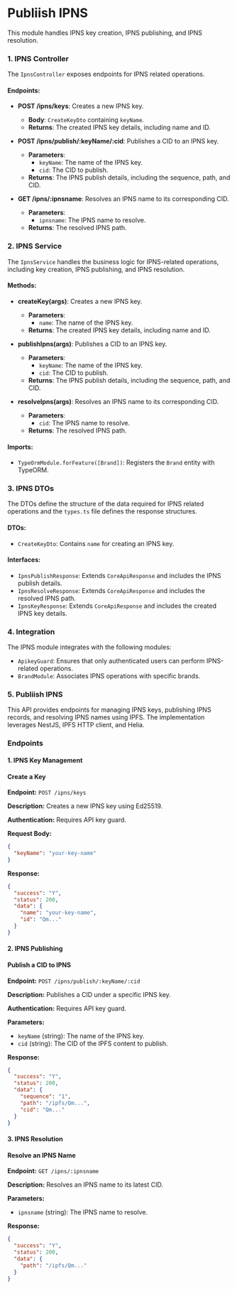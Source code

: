 # Publiish IPNS

This module handles IPNS key creation, IPNS publishing, and IPNS resolution.

### 1. IPNS Controller

The `IpnsController` exposes endpoints for IPNS related operations.

#### Endpoints:

- **POST /ipns/keys**: Creates a new IPNS key.

  - **Body**: `CreateKeyDto` containing `keyName`.
  - **Returns**: The created IPNS key details, including name and ID.

- **POST /ipns/publish/:keyName/:cid**: Publishes a CID to an IPNS key.

  - **Parameters**:
    - `keyName`: The name of the IPNS key.
    - `cid`: The CID to publish.
  - **Returns**: The IPNS publish details, including the sequence, path, and CID.

- **GET /ipns/:ipnsname**: Resolves an IPNS name to its corresponding CID.

  - **Parameters**:
    - `ipnsname`: The IPNS name to resolve.
  - **Returns**: The resolved IPNS path.

### 2. IPNS Service

The `IpnsService` handles the business logic for IPNS-related operations, including key creation, IPNS publishing, and IPNS resolution.

#### Methods:

- **createKey(args)**: Creates a new IPNS key.
  
  - **Parameters**:
    - `name`: The name of the IPNS key.
  - **Returns**: The created IPNS key details, including name and ID.

- **publishIpns(args)**: Publishes a CID to an IPNS key.
  
  - **Parameters**:
    - `keyName`: The name of the IPNS key.
    - `cid`: The CID to publish.
  - **Returns**: The IPNS publish details, including the sequence, path, and CID.

- **resolveIpns(args)**: Resolves an IPNS name to its corresponding CID.
  
  - **Parameters**:
    - `cid`: The IPNS name to resolve.
  - **Returns**: The resolved IPNS path.

#### Imports:

- `TypeOrmModule.forFeature([Brand])`: Registers the `Brand` entity with TypeORM.

### 3. IPNS DTOs 

The DTOs define the structure of the data required for IPNS related operations and the `types.ts` file defines the response structures.

#### DTOs:

- `CreateKeyDto`: Contains `name` for creating an IPNS key.

#### Interfaces:

- `IpnsPublishResponse`: Extends `CoreApiResponse` and includes the IPNS publish details.
- `IpnsResolveResponse`: Extends `CoreApiResponse` and includes the resolved IPNS path.
- `IpnsKeyResponse`: Extends `CoreApiResponse` and includes the created IPNS key details.

### 4. Integration

The IPNS module integrates with the following modules:

- `ApikeyGuard`: Ensures that only authenticated users can perform IPNS-related operations.
- `BrandModule`: Associates IPNS operations with specific brands.

### 5. Publiish IPNS

This API provides endpoints for managing IPNS keys, publishing IPNS records, and resolving IPNS names using IPFS. The implementation leverages NestJS, IPFS HTTP client, and Helia.

### Endpoints

#### 1. IPNS Key Management

#### Create a Key
**Endpoint:** `POST /ipns/keys`

**Description:**
Creates a new IPNS key using Ed25519.

**Authentication:** Requires API key guard.

**Request Body:**
```json
{
  "keyName": "your-key-name"
}
```

**Response:**
```json
{
  "success": "Y",
  "status": 200,
  "data": {
    "name": "your-key-name",
    "id": "Qm..."
  }
}
```

#### 2. IPNS Publishing

#### Publish a CID to IPNS
**Endpoint:** `POST /ipns/publish/:keyName/:cid`

**Description:**
Publishes a CID under a specific IPNS key.

**Authentication:** Requires API key guard.

**Parameters:**
- `keyName` (string): The name of the IPNS key.
- `cid` (string): The CID of the IPFS content to publish.

**Response:**
```json
{
  "success": "Y",
  "status": 200,
  "data": {
    "sequence": "1",
    "path": "/ipfs/Qm...",
    "cid": "Qm..."
  }
}
```

#### 3. IPNS Resolution

#### Resolve an IPNS Name
**Endpoint:** `GET /ipns/:ipnsname`

**Description:**
Resolves an IPNS name to its latest CID.

**Parameters:**
- `ipnsname` (string): The IPNS name to resolve.

**Response:**
```json
{
  "success": "Y",
  "status": 200,
  "data": {
    "path": "/ipfs/Qm..."
  }
}
```